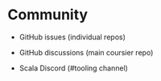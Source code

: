 # Community

- GitHub issues (individual repos)
- GitHub discussions (main coursier repo)

- Scala Discord (#tooling channel)
